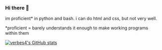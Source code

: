 ### Hi there 👋
im proficient* in python and bash. i can do html and css, but not very well.

*proficient = barely understands it enough to make working programs within them

[![verbes4's GitHub stats](https://github-readme-stats.vercel.app/api?username=verbes4)](https://github.com/verbes4/verbes4)

<!--
**verbes4/verbes4** is a ✨ _special_ ✨ repository because its `README.md` (this file) appears on your GitHub profile.

Here are some ideas to get you started:

- 🔭 I’m currently working on ...
- 🌱 I’m currently learning ...
- 👯 I’m looking to collaborate on ...
- 🤔 I’m looking for help with ...
- 💬 Ask me about ...
- 📫 How to reach me: ...
- 😄 Pronouns: ...
- ⚡ Fun fact: ...
-->

